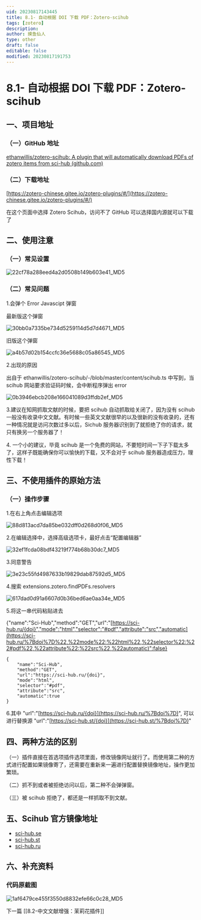 ```yaml
---
uid: 20230817143445
title: 8.1- 自动根据 DOI 下载 PDF：Zotero-scihub
tags: [zotero]
description: 
author: 摸鱼仙人
type: other
draft: false
editable: false
modified: 20230817191753
---
```


# 8.1- 自动根据 DOI 下载 PDF：Zotero-scihub

## 一、项目地址

### （一）GitHub 地址

[ethanwillis/zotero-scihub: A plugin that will automatically download PDFs of zotero items from sci-hub (github.com)](https://github.com/ethanwillis/zotero-scihub)

### （二）下载地址

[https://zotero-chinese.gitee.io/zotero-plugins/#/](https://zotero-chinese.gitee.io/zotero-plugins/#/)

在这个页面中选择 Zotero Scihub，访问不了 GitHub 可以选择国内源就可以下载了

## 二、使用注意

### （一）常见设置

![22cf78a288eed4a2d0508b149b603e41_MD5](https://cdn.pkmer.cn/images/202308171542003.png!pkmer)

### （二）常见问题

1.会弹个 Error Javascipt 弹窗

最新版这个弹窗

![30bb0a7335be734d5259114d5d7d4671_MD5](https://cdn.pkmer.cn/images/202308171542004.png!pkmer)

旧版这个弹窗

![a4b57d02b154ccfc36e5688c05a86545_MD5](https://cdn.pkmer.cn/images/202308171542005.png!pkmer)

2.出现的原因

出自于 ethanwillis/zotero-scihub/-/blob/master/content/scihub.ts 中写到，当 scihub 网站要求验证码时候，会中断程序弹出 error

![0b3946ebcb208e166041089d3ffdb2ef_MD5](https://cdn.pkmer.cn/images/202308171542006.png!pkmer)

3.建议在知网抓取文献的时候，要把 scihub 自动抓取给关闭了，因为没有 scihub 一般没有收录中文文献。有时候一些英文文献很早的以及很新的没有收录的，还有一种情况就是访问次数过多以后，Sichub 服务器识别到了就拒绝了你的请求，就只有换另一个服务器了！

4\. 一个小的建议，毕竟 scihub 是一个免费的网站，不要短时间一下子下载太多了，这样子既能确保你可以愉快的下载，又不会对于 scihub 服务器造成压力，理性下载！

## 三、不使用插件的原始方法

### （一）操作步骤

1.在右上角点击编辑选项

![88d813acd7da85be032dff0d268d0f06_MD5](https://cdn.pkmer.cn/images/202308171542007.png!pkmer)

2.在编辑选择中，选择高级选项卡，最好点击“配置编辑器”

![32ef1fcda08bdf43219f774b68b30dc7_MD5](https://cdn.pkmer.cn/images/202308171542008.png!pkmer)

3.同意警告

![3e23c55fd4987633b19829dab87592d5_MD5](https://cdn.pkmer.cn/images/202308171542009.png!pkmer)

4.搜索 extensions.zotero.findPDFs.resolvers

![617dad0d91a6607d0b36bed6ae0aa34e_MD5](https://cdn.pkmer.cn/images/202308171542010.png!pkmer)

5.将这一串代码粘贴进去

{"name":"Sci-Hub","method":"GET","url":"[https://sci-hub.ru/{doi}","mode":"html","selector":"#pdf","attribute":"src","automatic](https://sci-hub.ru/%7Bdoi%7D%22,%22mode%22:%22html%22,%22selector%22:%22#pdf%22,%22attribute%22:%22src%22,%22automatic)":false}

```
{
    "name":"Sci-Hub",
    "method":"GET",
    "url":"https://sci-hub.ru/{doi}",
    "mode":"html",
    "selector":"#pdf",
    "attribute":"src",
    "automatic":true
}

```

6.其中 "url":"[https://sci-hub.ru/{doi}](https://sci-hub.ru/%7Bdoi%7D)", 可以进行替换源 "url":"[https://sci-hub.st/{doi}](https://sci-hub.st/%7Bdoi%7D)"

## 四、两种方法的区别

（一）插件直接在首选项插件选项里面，修改镜像网址就行了。而使用第二种的方式进行配置如果镜像寄了，还需要在重新来一遍进行配置替换镜像地址，操作更加繁琐。

（二）抓不到或者被拒绝访问以后，第二种不会弹弹窗。

（三）被 scihub 拒绝了，都还是一样抓取不到文献。

## 五、Scihub 官方镜像地址

- [sci-hub.se](https://sci-hub.se/)
- [sci-hub.st](https://sci-hub.st/)
- [sci-hub.ru](https://sci-hub.ru/)

## 六、补充资料

### 代码原截图

![1af6479ce455f3550d8832efe66c0c28_MD5](https://cdn.pkmer.cn/images/202308171542011.png!pkmer)

下一篇 [[8.2-中文文献增强：茉莉花插件]]